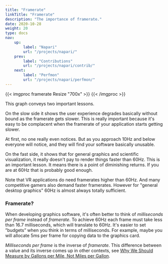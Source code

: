 ```yaml
---
title: "Framerate"
linkTitle: "Framerate"
description: "The importance of framerate."
date: 2020-10-28
weight: 20
type: docs
nav:
    up:
        label: "Napari"
        url: "/projects/napari/"
    prev:
        label: "Contributions"
        url: "/projects/napari/contrib/"
    next:
        label: "Perfmon"
        url: "/projects/napari/perfmon/"
---
```


{{< imgproc framerate Resize "700x" >}}
{{< /imgproc >}}

This graph conveys two important lessons.

On the slow side it shows the user experience degrades basically without
bound as the framerate gets slower. This is really important because it's
easy to be complacent when the framerate of your application starts getting
slower.

At first, no one really even notices. But as you approach 10Hz and below
everyone will notice, and they will find your software basically unusable.

On the fast side, it shows that for general graphics and scientific
visualization, it really doesn't pay to render things faster than 60Hz.
This is an important lesson. It means there is a point of diminishing
returns. If you are at 60Hz that is probably good enough.

Note that VR applications do need framerates higher than 60Hz. And many
competitive gamers also demand faster framerates. However for "general
desktop graphics" 60Hz is almost always totally sufficient.

### Framerate?

When developing graphics software, it's often better to think of
_milliseconds per frame_ instead of _framerate_. To achieve 60Hz each frame
must take less than 16.7 milliseconds, which will translate to 60Hz. It's
easier to set ”budgets” when you think in terms of milliseconds. For
example, maybe you will allocate 5ms per frame for copying data to the
graphics card.

_Milliseconds per frame_ is the inverse of _framerate_. This difference
between a value and its inverse comes up in other contexts, see <a
href="https://www.popularmechanics.com/cars/a12367/4324986/">Why We Should
Measure by Gallons per Mile, Not Miles per Gallon</a>.
